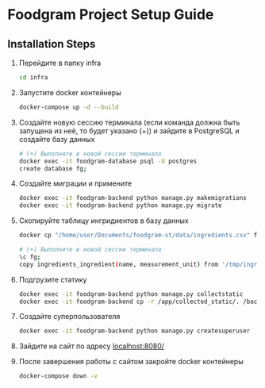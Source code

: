 # Foodgram Project Setup Guide

## Installation Steps

1. Перейдите в папку infra
   ```bash
   cd infra
   ```

2. Запустите docker контейнеры
   ```bash
   docker-compose up -d --build
   ```

3. Создайте новую сессию терминала (если команда должна быть запущена из неё, то будет указано (+)) и зайдите в PostgreSQL и создайте базу данных
   ```bash
   # (+) Выполните в новой сессии терминала
   docker exec -it foodgram-database psql -U postgres
   create database fg;
   ```

4. Создайте миграции и примените
   ```bash
   docker exec -it foodgram-backend python manage.py makemigrations
   docker exec -it foodgram-backend python manage.py migrate
   ```

5. Скопируйте таблицу ингридиентов в базу данных
   ```bash
   docker cp "/home/user/Documents/foodgram-st/data/ingredients.csv" foodgram-database:tmp/
   
   # (+) Выполните в новой сессии терминала
   \c fg;
   copy ingredients_ingredient(name, measurement_unit) from '/tmp/ingredients.csv' WITH (FORMAT csv, DELIMITER ',');
   ```

6. Подгрузите статику
   ```bash
   docker exec -it foodgram-backend python manage.py collectstatic
   docker exec -it foodgram-backend cp -r /app/collected_static/. /backend_static_files/static/
   ```

7. Создайте суперпользователя
   ```bash
   docker exec -it foodgram-backend python manage.py createsuperuser
   ```

8. Зайдите на сайт по адресу [localhost:8080/](http://localhost:8080/)

9. После завершения работы с сайтом закройте docker контейнеры
   ```bash
   docker-compose down -v
   ```